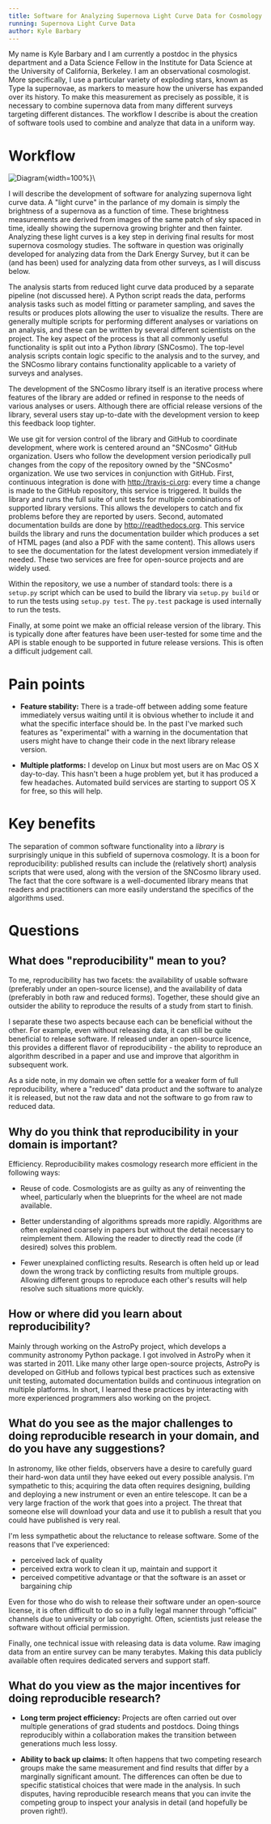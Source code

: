 ```yaml
---
title: Software for Analyzing Supernova Light Curve Data for Cosmology
running: Supernova Light Curve Data
author: Kyle Barbary
---
```


My name is Kyle Barbary and I am currently a postdoc in the physics
department and a Data Science Fellow in the Institute for Data Science
at the University of California, Berkeley. I am an observational
cosmologist. More specifically, I use a particular variety of
exploding stars, known as Type Ia supernovae, as markers to measure
how the universe has expanded over its history. To make this
measurement as precisely as possible, it is necessary to combine
supernova data from many different surveys targeting different
distances. The workflow I describe is about the creation of software tools
used to combine and analyze that data in a uniform way.

# Workflow

![Diagram](kbarbary.png){width=100%}\

I will describe the development of software for analyzing supernova
light curve data.  A "light curve" in the parlance of my domain is
simply the brightness of a supernova as a function of time. These
brightness measurements are derived from images of the same patch of
sky spaced in time, ideally showing the supernova growing brighter and
then fainter.  Analyzing these light curves is a key step in deriving
final results for most supernova cosmology studies.  The software in
question was originally developed for analyzing data from the Dark
Energy Survey, but it can be (and has been) used for analyzing data
from other surveys, as I will discuss below.

The analysis starts from reduced light curve data produced by a
separate pipeline (not discussed here). A Python script reads the
data, performs analysis tasks such as model fitting or parameter
sampling, and saves the results or produces plots allowing the user to
visualize the results. There are generally multiple scripts for
performing different analyses or variations on an analysis, and these
can be written by several different scientists on the project. The key
aspect of the process is that all commonly useful functionality is
split out into a Python *library* (SNCosmo). The top-level analysis
scripts contain logic specific to the analysis and to the survey, and
the SNCosmo library contains functionality applicable to a variety of
surveys and analyses.

The development of the SNCosmo library itself is an iterative process
where features of the library are added or refined in response to the
needs of various analyses or users. Although there are official
release versions of the library, several users stay up-to-date with
the development version to keep this feedback loop tighter.

We use git for version control of the library and GitHub to coordinate
development, where work is centered around an "SNCosmo" GitHub
organization. Users who follow the development version periodically
pull changes from the copy of the repository owned by the "SNCosmo"
organization. We use two services in conjunction with GitHub. First,
continuous integration is done with http://travis-ci.org: every time a
change is made to the GitHub repository, this service is triggered. It
builds the library and runs the full suite of unit tests for multiple
combinations of supported library versions. This allows the developers
to catch and fix problems before they are reported by users. Second,
automated documentation builds are done by
http://readthedocs.org. This service builds the library and runs the
documentation builder which produces a set of HTML pages (and also a
PDF with the same content). This allows users to see the documentation
for the latest development version immediately if needed.  These two
services are free for open-source projects and are widely used.

Within the repository, we use a number of standard tools: there is a
`setup.py` script which can be used to build the library via `setup.py
build` or to run the tests using `setup.py test`. The `py.test`
package is used internally to run the tests.

Finally, at some point we make an official release version of the
library. This is typically done after features have been user-tested
for some time and the API is stable enough to be supported in future
release versions. This is often a difficult judgement call.

# Pain points

- **Feature stability:** There is a trade-off between adding some
  feature immediately versus waiting until it is obvious whether to
  include it and what the specific interface should be. In the past
  I've marked such features as "experimental" with a warning in the
  documentation that users might have to change their code in the next
  library release version.

- **Multiple platforms:** I develop on Linux but most users are
  on Mac OS X day-to-day. This hasn't been a huge problem yet, but it has
  produced a few headaches. Automated build services are starting to
  support OS X for free, so this will help.

# Key benefits

The separation of common software functionality into a *library* is
surprisingly unique in this subfield of supernova cosmology. It is a
boon for reproducibility: published results can include the
(relatively short) analysis scripts that were used, along with the
version of the SNCosmo library used. The fact that the core software
is a well-documented library means that readers and practitioners can
more easily understand the specifics of the algorithms used.

# Questions

## What does "reproducibility" mean to you?

To me, reproducibility has two facets: the availability of usable
software (preferably under an open-source license), and the
availability of data (preferably in both raw and reduced
forms). Together, these should give an outsider the ability to
reproduce the results of a study from start to finish.

I separate these two aspects because each can be beneficial without
the other. For example, even without releasing data, it can still be
quite beneficial to release software. If released under an open-source
licence, this provides a different flavor of reproducibility - the
ability to reproduce an algorithm described in a paper and use and
improve that algorithm in subsequent work.

As a side note, in my domain we often settle for a weaker form of full
reproducibility, where a "reduced" data product and the software to
analyze it is released, but not the raw data and not the software to
go from raw to reduced data.

## Why do you think that reproducibility in your domain is important?

Efficiency. Reproducibility makes cosmology research more efficient
 in the following ways:

- Reuse of code. Cosmologists are as guilty as any of reinventing the
  wheel, particularly when the blueprints for the wheel are not made
  available.

- Better understanding of algorithms spreads more rapidly. Algorithms
  are often explained coarsely in papers but without the detail
  necessary to reimplement them. Allowing the reader to directly read
  the code (if desired) solves this problem.

- Fewer unexplained conflicting results. Research is often held up or
  lead down the wrong track by conflicting results from multiple
  groups. Allowing different groups to reproduce each other's results
  will help resolve such situations more quickly.

## How or where did you learn about reproducibility?

Mainly through working on the AstroPy project, which develops a
community astronomy Python package. I got involved in AstroPy when it
was started in 2011. Like many other large open-source projects,
AstroPy is developed on GitHub and follows typical best practices such
as extensive unit testing, automated documentation builds and
continuous integration on multiple platforms.  In short, I learned
these practices by interacting with more experienced programmers also
working on the project.

## What do you see as the major challenges to doing reproducible research in your domain, and do you have any suggestions?

In astronomy, like other fields, observers have a desire to carefully
guard their hard-won data until they have eeked out every possible
analysis. I'm sympathetic to this; acquiring the data often requires
designing, building and deploying a new instrument or even an entire
telescope. It can be a very large fraction of the work that goes
into a project. The threat that someone else will download your data
and use it to publish a result that you could have published is very
real.

I'm less sympathetic about the reluctance to release software. Some of
the reasons that I've experienced:

- perceived lack of quality
- perceived extra work to clean it up, maintain and support it
- perceived competitive advantage or that the software is an asset
  or bargaining chip

Even for those who do wish to release their software under an
open-source license, it is often difficult to do so in a fully legal
manner through "official" channels due to university or lab
copyright. Often, scientists just release the software without
official permission.

Finally, one technical issue with releasing data is data
volume. Raw imaging data from an entire survey can be many
terabytes. Making this data publicly available often requires dedicated
servers and support staff.

## What do you view as the major incentives for doing reproducible research?

- **Long term project efficiency:** Projects are often carried out over
  multiple generations of grad students and postdocs. Doing things
  reproducibly within a collaboration makes the transition between
  generations much less lossy.

- **Ability to back up claims:** It often happens that two competing
  research groups make the same measurement and find results that
  differ by a marginally significant amount. The differences can often
  be due to specific statistical choices that were made in the
  analysis. In such disputes, having reproducible research means that
  you can invite the competing group to inspect your analysis in
  detail (and hopefully be proven right!).
